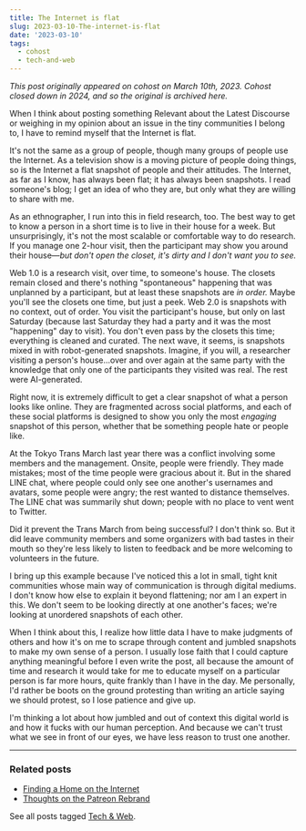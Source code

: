 ```yaml
---
title: The Internet is flat
slug: 2023-03-10-The-internet-is-flat
date: '2023-03-10'
tags:
  - cohost
  - tech-and-web
---
```


_This post originally appeared on cohost on March 10th, 2023. Cohost closed down in 2024, and so the original is archived here._

When I think about posting something Relevant about the Latest Discourse or weighing in my opinion about an issue in the tiny communities I belong to, I have to remind myself that the Internet is flat.

It's not the same as a group of people, though many groups of people use the Internet. As a television show is a moving picture of people doing things, so is the Internet a flat snapshot of people and their attitudes. The Internet, as far as I know, has always been flat; it has always been snapshots. I read someone's blog; I get an idea of who they are, but only what they are willing to share with me.

As an ethnographer, I run into this in field research, too. The best way to get to know a person in a short time is to live in their house for a week. But unsurprisingly, it's not the most scalable or comfortable way to do research. If you manage one 2-hour visit, then the participant may show you around their house—_but don't open the closet, it's dirty and I don't want you to see._

Web 1.0 is a research visit, over time, to someone's house. The closets remain closed and there's nothing "spontaneous" happening that was unplanned by a participant, but at least these snapshots are _in order._ Maybe you'll see the closets one time, but just a peek. Web 2.0 is snapshots with no context, out of order. You visit the participant's house, but only on last Saturday (because last Saturday they had a party and it was the most "happening" day to visit). You don't even pass by the closets this time; everything is cleaned and curated. The next wave, it seems, is snapshots mixed in with robot-generated snapshots. Imagine, if you will, a researcher visiting a person's house...over and over again at the same party with the knowledge that only one of the participants they visited was real. The rest were AI-generated.

Right now, it is extremely difficult to get a clear snapshot of what a person looks like online. They are fragmented across social platforms, and each of these social platforms is designed to show you only the most _engaging_ snapshot of this person, whether that be something people hate or people like.

At the Tokyo Trans March last year there was a conflict involving some members and the management. Onsite, people were friendly. They made mistakes; most of the time people were gracious about it. But in the shared LINE chat, where people could only see one another's usernames and avatars, some people were angry; the rest wanted to distance themselves. The LINE chat was summarily shut down; people with no place to vent went to Twitter.

Did it prevent the Trans March from being successful? I don't think so. But it did leave community members and some organizers with bad tastes in their mouth so they're less likely to listen to feedback and be more welcoming to volunteers in the future.

I bring up this example because I've noticed this a lot in small, tight knit communities whose main way of communication is through digital mediums. I don't know how else to explain it beyond flattening; nor am I an expert in this. We don't seem to be looking directly at one another's faces; we're looking at unordered snapshots of each other.

When I think about this, I realize how little data I have to make judgments of others and how it's on me to scrape through content and jumbled snapshots to make my own sense of a person. I usually lose faith that I could capture anything meaningful before I even write the post, all because the amount of time and research it would take for me to educate myself on a particular person is far more hours, quite frankly than I have in the day. Me personally, I'd rather be boots on the ground protesting than writing an article saying we should protest, so I lose patience and give up.

I'm thinking a lot about how jumbled and out of context this digital world is and how it fucks with our human perception. And because we can't trust what we see in front of our eyes, we have less reason to trust one another.

---

### Related posts

* [Finding a Home on the Internet](/blog/posts/2023-07-01-Finding-a-Home-on-the-Internet/)
* [Thoughts on the Patreon Rebrand](/blog/posts/2023-10-05-Patreon-Rebrand/)

See all posts tagged [Tech & Web](/tags/tech-and-web/).
